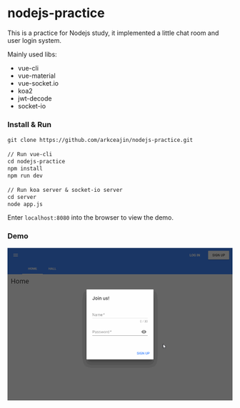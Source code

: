 # nodejs-practice
This is a practice for Nodejs study, it implemented a little chat room and user login system.

Mainly used libs:
* vue-cli
* vue-material
* vue-socket.io
* koa2
* jwt-decode
* socket-io

### Install & Run
```
git clone https://github.com/arkceajin/nodejs-practice.git

// Run vue-cli
cd nodejs-practice
npm install
npm run dev 

// Run koa server & socket-io server
cd server
node app.js 

```
Enter `localhost:8080` into the browser to view the demo. 

### Demo
![text](./demo.gif)
